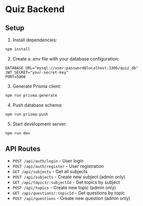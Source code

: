# Quiz Backend

## Setup

1. Install dependencies:
```bash
npm install
```

2. Create a .env file with your database configuration:
```env
DATABASE_URL="mysql://user:password@localhost:3306/quiz_db"
JWT_SECRET="your-secret-key"
PORT=5000
```

3. Generate Prisma client:
```bash
npm run prisma:generate
```

4. Push database schema:
```bash
npm run prisma:push
```

5. Start development server:
```bash
npm run dev
```

## API Routes

- `POST /api/auth/login` - User login
- `POST /api/auth/register` - User registration
- `GET /api/subjects` - Get all subjects
- `POST /api/subjects` - Create new subject (admin only)
- `GET /api/topics/:subjectId` - Get topics by subject
- `POST /api/topics` - Create new topic (admin only)
- `GET /api/questions/:topicId` - Get questions by topic
- `POST /api/questions` - Create new question (admin only)